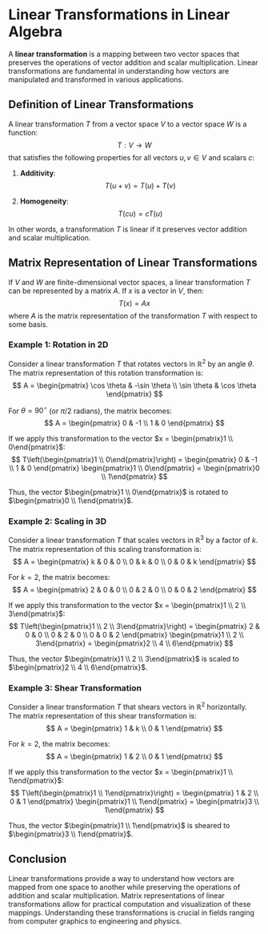 # Linear Transformations in Linear Algebra

A **linear transformation** is a mapping between two vector spaces that preserves the operations of vector addition and scalar multiplication. Linear transformations are fundamental in understanding how vectors are manipulated and transformed in various applications.

## Definition of Linear Transformations

A linear transformation $T$ from a vector space $V$ to a vector space $W$ is a function:
$$
T: V \to W
$$
that satisfies the following properties for all vectors $u, v \in V$ and scalars $c$:

1. **Additivity**:
   $$
   T(u + v) = T(u) + T(v)
   $$

2. **Homogeneity**:
   $$
   T(cu) = cT(u)
   $$

In other words, a transformation $T$ is linear if it preserves vector addition and scalar multiplication.

## Matrix Representation of Linear Transformations

If $V$ and $W$ are finite-dimensional vector spaces, a linear transformation $T$ can be represented by a matrix $A$. If $x$ is a vector in $V$, then:
$$
T(x) = Ax
$$
where $A$ is the matrix representation of the transformation $T$ with respect to some basis.

### Example 1: Rotation in 2D

Consider a linear transformation $T$ that rotates vectors in $\mathbb{R}^2$ by an angle $\theta$. The matrix representation of this rotation transformation is:
$$
A = \begin{pmatrix}
\cos \theta & -\sin \theta \\
\sin \theta & \cos \theta
\end{pmatrix}
$$

For $\theta = 90^\circ$ (or $\pi/2$ radians), the matrix becomes:
$$
A = \begin{pmatrix}
0 & -1 \\
1 & 0
\end{pmatrix}
$$

If we apply this transformation to the vector $x = \begin{pmatrix}1 \\ 0\end{pmatrix}$:
$$
T\left(\begin{pmatrix}1 \\ 0\end{pmatrix}\right) = \begin{pmatrix}
0 & -1 \\
1 & 0
\end{pmatrix} \begin{pmatrix}1 \\ 0\end{pmatrix} = \begin{pmatrix}0 \\ 1\end{pmatrix}
$$

Thus, the vector $\begin{pmatrix}1 \\ 0\end{pmatrix}$ is rotated to $\begin{pmatrix}0 \\ 1\end{pmatrix}$.

### Example 2: Scaling in 3D

Consider a linear transformation $T$ that scales vectors in $\mathbb{R}^3$ by a factor of $k$. The matrix representation of this scaling transformation is:
$$
A = \begin{pmatrix}
k & 0 & 0 \\
0 & k & 0 \\
0 & 0 & k
\end{pmatrix}
$$

For $k = 2$, the matrix becomes:
$$
A = \begin{pmatrix}
2 & 0 & 0 \\
0 & 2 & 0 \\
0 & 0 & 2
\end{pmatrix}
$$

If we apply this transformation to the vector $x = \begin{pmatrix}1 \\ 2 \\ 3\end{pmatrix}$:
$$
T\left(\begin{pmatrix}1 \\ 2 \\ 3\end{pmatrix}\right) = \begin{pmatrix}
2 & 0 & 0 \\
0 & 2 & 0 \\
0 & 0 & 2
\end{pmatrix} \begin{pmatrix}1 \\ 2 \\ 3\end{pmatrix} = \begin{pmatrix}2 \\ 4 \\ 6\end{pmatrix}
$$

Thus, the vector $\begin{pmatrix}1 \\ 2 \\ 3\end{pmatrix}$ is scaled to $\begin{pmatrix}2 \\ 4 \\ 6\end{pmatrix}$.

### Example 3: Shear Transformation

Consider a linear transformation $T$ that shears vectors in $\mathbb{R}^2$ horizontally. The matrix representation of this shear transformation is:
$$
A = \begin{pmatrix}
1 & k \\
0 & 1
\end{pmatrix}
$$

For $k = 2$, the matrix becomes:
$$
A = \begin{pmatrix}
1 & 2 \\
0 & 1
\end{pmatrix}
$$

If we apply this transformation to the vector $x = \begin{pmatrix}1 \\ 1\end{pmatrix}$:
$$
T\left(\begin{pmatrix}1 \\ 1\end{pmatrix}\right) = \begin{pmatrix}
1 & 2 \\
0 & 1
\end{pmatrix} \begin{pmatrix}1 \\ 1\end{pmatrix} = \begin{pmatrix}3 \\ 1\end{pmatrix}
$$

Thus, the vector $\begin{pmatrix}1 \\ 1\end{pmatrix}$ is sheared to $\begin{pmatrix}3 \\ 1\end{pmatrix}$.

## Conclusion

Linear transformations provide a way to understand how vectors are mapped from one space to another while preserving the operations of addition and scalar multiplication. Matrix representations of linear transformations allow for practical computation and visualization of these mappings. Understanding these transformations is crucial in fields ranging from computer graphics to engineering and physics.
